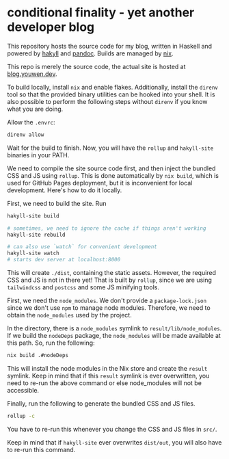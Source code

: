 # conditional finality - yet another developer blog

This repository hosts the source code for my blog, written in Haskell and
powered by [hakyll](https://jaspervdj.be/hakyll/) and
[pandoc](https://pandoc.org). Builds are managed by [nix](https://nixos.org).

This repo is merely the source code, the actual site is hosted at
[blog.youwen.dev](https://blog.youwen.dev).

To build locally, install `nix` and enable flakes. Additionally, install the
`direnv` tool so that the provided binary utilities can be hooked into your
shell. It is also possible to perform the following steps without `direnv` if
you know what you are doing.

Allow the `.envrc`:

```bash
direnv allow
```

Wait for the build to finish. Now, you will have the `rollup` and `hakyll-site`
binaries in your PATH.

We need to compile the site source code first, and then inject the bundled CSS
and JS using `rollup`. This is done automatically by `nix build`, which is used
for GitHub Pages deployment, but it is inconvenient for local development.
Here's how to do it locally.

First, we need to build the site. Run

```bash
hakyll-site build

# sometimes, we need to ignore the cache if things aren't working
hakyll-site rebuild

# can also use `watch` for convenient development
hakyll-site watch
# starts dev server at localhost:8000
```

This will create `./dist`, containing the static assets. However, the required
CSS and JS is not in there yet! That is built by `rollup`, since we are using
`tailwindcss` and `postcss` and some JS minifying tools.

First, we need the `node_modules`. We don't provide a `package-lock.json` since
we don't use `npm` to manage node modules. Therefore, we need to obtain the
`node_modules` used by the project.

In the directory, there is a `node_modules` symlink to
`result/lib/node_modules`. If we build the `nodeDeps` package, the
`node_modules` will be made available at this path. So, run the following:

```bash
nix build .#nodeDeps
```

This will install the node modules in the Nix store and create the `result`
symlink. Keep in mind that if this `result` symlink is ever overwritten, you
need to re-run the above command or else node_modules will not be accessible.

Finally, run the following to generate the bundled CSS and JS files.

```bash
rollup -c
```

You have to re-run this whenever you change the CSS and JS files in `src/`.

Keep in mind that if `hakyll-site` ever overwrites `dist/out`, you will also
have to re-run this command.

<!--```sh-->
<!--nix build-->
<!---->
<!--nix run . watch-->
<!--```-->
<!---->
<!--This starts a hot reload server at `localhost:8000`.-->
<!---->
<!--```sh-->
<!--nix run . build-->
<!--```-->
